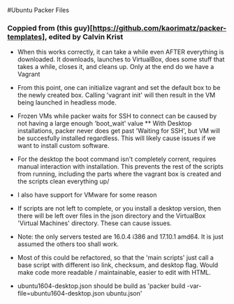 #Ubuntu Packer Files
### Coppied from (this guy)[https://github.com/kaorimatz/packer-templates], edited by Calvin Krist

* When this works correctly, it can take a while even AFTER everything is downloaded. It downloads, launches to VirtualBox, does some stuff
 that takes a while, closes it, and cleans up. Only at the end do we have a Vagrant 
* From this point, one can initialize vagrant and set the default box to be the newly created box. Calling 'vagrant init' will then result in the VM being launched in headless mode.

* Frozen VMs while packer waits for SSH to connect can be caused by not having a large enough 'boot_wait' value
	** With Desktop installations, packer never does get past 'Waiting for SSH', but VM will be succesfully installed regardless. This will likely cause issues if we want to install custom software.
* For the desktop the boot command isn't completely corrent, requires manual interaction with installation. This prevents the rest of the scripts from running, including the parts where the vagrant box is created
 and the scripts clean everything up/
* I also have support for VMware for some reason
* If scripts are not left to complete, or you install a desktop version, then there will be left over files in the json directory and the VirtualBox 'Virtual Machines' directory. These can cause issues.

* Note: the only servers tested are 16.0.4 i386 and 17.10.1 amd64. It is just assumed the others too shall work.

* Most of this could be refactored, so that the 'main scripts' just call a base script with different iso link, checksum, and desktop flag. Would make code more readable / maintainable, easier to edit with HTML.

* ubuntu1604-desktop.json should be build as 'packer build -var-file=ubuntu1604-desktop.json ubuntu.json'